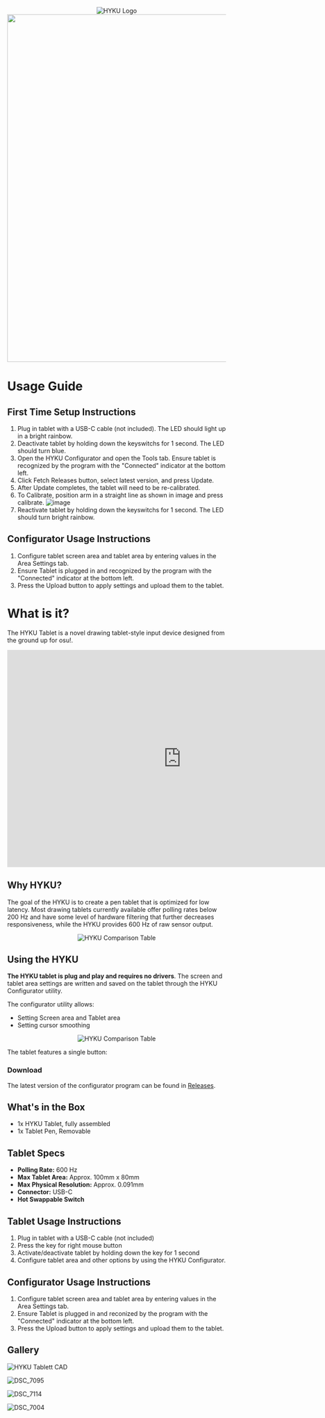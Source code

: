 <p align="center">
  <img src="https://user-images.githubusercontent.com/18311413/152659927-f8431532-06cb-4c32-8feb-6c59c7fe359e.png" alt="HYKU Logo">
  <br>
  <img width=800 src="https://user-images.githubusercontent.com/18311413/152625943-edf4f875-47ea-483e-b48f-ee745d8d9139.jpg">
</p>

# Usage Guide

## First Time Setup Instructions

1. Plug in tablet with a USB-C cable (not included). The LED should light up in a bright rainbow.
2. Deactivate tablet by holding down the keyswitchs for 1 second. The LED should turn blue.
4. Open the HYKU Configurator and open the Tools tab. Ensure tablet is recognized by the program with the "Connected" indicator at the bottom left.
5. Click Fetch Releases button, select latest version, and press Update.
6. After Update completes, the tablet will need to be re-calibrated.
7. To Calibrate, position arm in a straight line as shown in image and press calibrate.
  ![image](https://user-images.githubusercontent.com/18311413/155939804-962d640f-8cda-495e-b61e-4f19291ad3b4.png)
2. Reactivate tablet by holding down the keyswitchs for 1 second. The LED should turn bright rainbow.


## Configurator Usage Instructions
1. Configure tablet screen area and tablet area by entering values in the Area Settings tab.
2. Ensure Tablet is plugged in and recognized by the program with the "Connected" indicator at the bottom left.
3. Press the Upload button to apply settings and upload them to the tablet.



# What is it?

The HYKU Tablet is a novel drawing tablet-style input device designed from the ground up for osu!.

<p align="center">
<iframe width="800" height="500" src="https://www.youtube.com/embed/EKBiNb4UB-o" title="YouTube video player" frameborder="0" allow="accelerometer; autoplay; clipboard-write; encrypted-media; gyroscope; picture-in-picture" allowfullscreen></iframe>
</p>

## Why HYKU?

The goal of the HYKU is to create a pen tablet that is optimized for low latency. Most drawing tablets currently available offer polling rates below 200 Hz and have some level of hardware filtering that further decreases responsiveness, while the HYKU provides 600 Hz of raw sensor output.

<p align="center">
  <img src="https://user-images.githubusercontent.com/18311413/151644011-40247c3f-1858-4fe7-b977-91bd842aceee.png" alt="HYKU Comparison Table">
</p>

## Using the HYKU

**The HYKU tablet is plug and play and requires no drivers**. The screen and tablet area settings are written and saved on the tablet through the HYKU Configurator utility.

The configurator utility allows:
- Setting Screen area and Tablet area
- Setting cursor smoothing


<p align="center">
  <img src="https://user-images.githubusercontent.com/18311413/151927797-098c77c6-c0cf-4f20-8955-63f58b2a89a5.png" alt="HYKU Comparison Table">
</p>

The tablet features a single button: 


### Download

The latest version of the configurator program can be found in [Releases](https://github.com/sssata/HYKU_CAD/releases/tag/v0.1).


## What's in the Box
- 1x HYKU Tablet, fully assembled
- 1x Tablet Pen, Removable 

## Tablet Specs

- **Polling Rate:** 600 Hz
- **Max Tablet Area:** Approx. 100mm x 80mm
- **Max Physical Resolution:** Approx. 0.091mm
- **Connector:** USB-C
- **Hot Swappable Switch**

## Tablet Usage Instructions

1. Plug in tablet with a USB-C cable (not included)
2. Press the key for right mouse button
3. Activate/deactivate tablet by holding down the key for 1 second
4. Configure tablet area and other options by using the HYKU Configurator.

## Configurator Usage Instructions
1. Configure tablet screen area and tablet area by entering values in the Area Settings tab.
2. Ensure Tablet is plugged in and reconized by the program with the "Connected" indicator at the bottom left.
3. Press the Upload button to apply settings and upload them to the tablet.

## Gallery

![HYKU Tablett CAD](https://user-images.githubusercontent.com/18311413/151928230-37d69286-3b1a-4be6-8ce3-51baddb28af4.png)

![DSC_7095](https://user-images.githubusercontent.com/18311413/153546109-68d16228-b222-4288-9a37-1ca600fde260.jpg)

![DSC_7114](https://user-images.githubusercontent.com/18311413/152664692-02d8e038-a3b2-4e2d-8261-2b5b40aecb2e.jpg)

![DSC_7004](https://user-images.githubusercontent.com/18311413/152664539-6aa800b4-ca26-41a1-bf23-c7e43810bf02.png)
